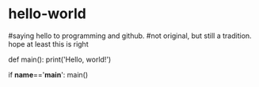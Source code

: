 # hello-world
#saying hello to programming and github.
#not original, but still a tradition. hope at least this is right

def main():
  print('Hello, world!')
  
  
  
if __name__=='__main__':
  main()

